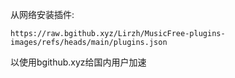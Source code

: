 从网络安装插件:

```
https://raw.bgithub.xyz/Lirzh/MusicFree-plugins-images/refs/heads/main/plugins.json
```

以使用bgithub.xyz给国内用户加速
